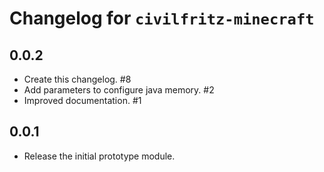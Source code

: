 # Changelog for `civilfritz-minecraft`

## 0.0.2

- Create this changelog. #8
- Add parameters to configure java memory. #2
- Improved documentation. #1

## 0.0.1

- Release the initial prototype module.
